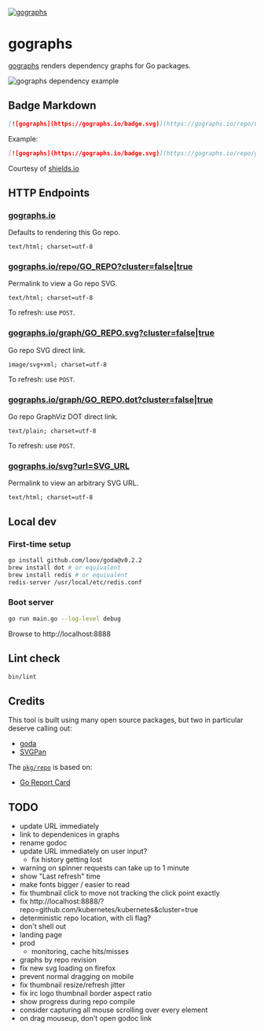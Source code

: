 [![gographs](https://gographs.io/badge.svg)](https://gographs.io/repo/github.com/siggy/gographs)

# gographs

[gographs](https://gographs.io) renders dependency graphs for Go packages.

![gographs dependency example](https://gographs.io/repo/github.com/siggy/gographs.svg "gographs dependencies")

## Badge Markdown

```md
[![gographs](https://gographs.io/badge.svg)](https://gographs.io/repo/GO_REPO)
```

Example:
```md
[![gographs](https://gographs.io/badge.svg)](https://gographs.io/repo/github.com/siggy/gographs)
```

Courtesy of [shields.io]([https://shields.io/])

## HTTP Endpoints

### [gographs.io](https://gographs.io)
Defaults to rendering this Go repo.

`text/html; charset=utf-8`

### [gographs.io/repo/GO_REPO?cluster=false|true](https://gographs.io/repo/github.com/siggy/gographs)
Permalink to view a Go repo SVG.

`text/html; charset=utf-8`

To refresh: use `POST`.

### [gographs.io/graph/GO_REPO.svg?cluster=false|true](https://gographs.io/graph/github.com/siggy/gographs.svg)
Go repo SVG direct link.

`image/svg+xml; charset=utf-8`

To refresh: use `POST`.

### [gographs.io/graph/GO_REPO.dot?cluster=false|true](https://gographs.io/graph/github.com/siggy/gographs.dot)
Go repo GraphViz DOT direct link.

`text/plain; charset=utf-8`

To refresh: use `POST`.

### [gographs.io/svg?url=SVG_URL](https://gographs.io/svg?url=https://upload.wikimedia.org/wikipedia/commons/0/05/Go_Logo_Blue.svg)
Permalink to view an arbitrary SVG URL.

`text/html; charset=utf-8`

## Local dev

### First-time setup

```bash
go install github.com/loov/goda@v0.2.2
brew install dot # or equivalent
brew install redis # or equivalent
redis-server /usr/local/etc/redis.conf
```

### Boot server

```bash
go run main.go --log-level debug
```

Browse to http://localhost:8888

## Lint check

```bash
bin/lint
```

## Credits

This tool is built using many open source packages, but two in particular
deserve calling out:

- [goda](https://github.com/loov/goda)
- [SVGPan](https://github.com/ariutta/svg-pan-zoom)

The [`pkg/repo`](./pkg/repo) is based on:

- [Go Report Card](https://github.com/gojp/goreportcard)

## TODO

- update URL immediately
- link to dependenices in graphs
- rename godoc
- update URL immediately on user input?
  - fix history getting lost
- warning on spinner requests can take up to 1 minute
- show "Last refresh" time
- make fonts bigger / easier to read
- fix thumbnail click to move not tracking the click point exactly
- fix http://localhost:8888/?repo=github.com/kubernetes/kubernetes&cluster=true
- deterministic repo location, with cli flag?
- don't shell out
- landing page
- prod
  - monitoring, cache hits/misses
- graphs by repo revision
- fix new svg loading on firefox
- prevent normal dragging on mobile
- fix thumbnail resize/refresh jitter
- fix irc logo thumbnail border aspect ratio
- show progress during repo compile
- consider capturing all mouse scrolling over every element
- on drag mouseup, don't open godoc link
